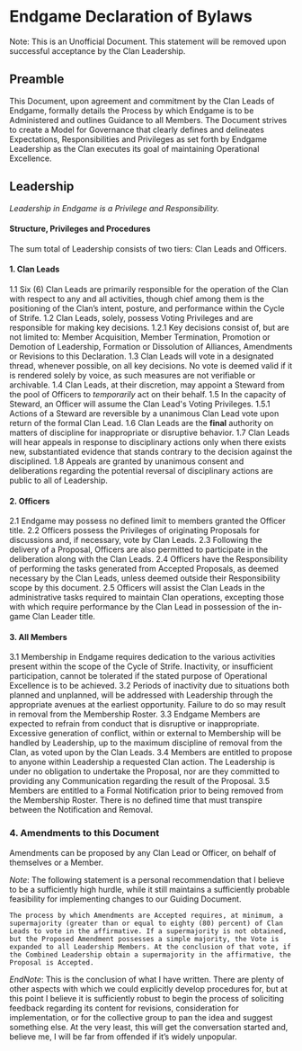 # Endgame Declaration of Bylaws

Note: This is an Unofficial Document. This statement will be removed upon successful acceptance by the Clan Leadership.

## Preamble

This Document, upon agreement and commitment by the Clan Leads of Endgame, formally details the Process by which Endgame is to be Administered and outlines Guidance to all Members. The Document strives to create a Model for Governance that clearly defines and delineates Expectations, Responsibilities and Privileges as set forth by Endgame Leadership as the Clan executes its goal of maintaining Operational Excellence.

## Leadership
_Leadership in Endgame is a Privilege and Responsibility._

#### Structure, Privileges and Procedures

The sum total of Leadership consists of two tiers: Clan Leads and Officers.

#### 1. Clan Leads
1.1 Six (6) Clan Leads are primarily responsible for the operation of the Clan with respect to any and all      activities, though chief among them is the positioning of the Clan’s intent, posture, and performance within the Cycle of Strife.
1.2 Clan Leads, solely, possess Voting Privileges and are responsible for making key decisions.
    1.2.1 Key decisions consist of, but are not limited to: Member Acquisition, Member Termination, Promotion or Demotion of Leadership, Formation or Dissolution of Alliances, Amendments or Revisions to this Declaration.
1.3 Clan Leads will vote in a designated thread, whenever possible, on all key decisions. No vote is deemed valid if it is rendered solely by voice, as such measures are not verifiable or archivable.
1.4  Clan Leads, at their discretion, may appoint a Steward from the pool of Officers to *temporarily* act on their behalf. 
1.5 In the capacity of Steward, an Officer will assume the Clan Lead's Voting Privileges. 
1.5.1 Actions of a Steward are reversible by a unanimous Clan Lead vote upon return of the formal Clan Lead.
1.6 Clan Leads are the **final** authority on matters of discipline for inappropriate or disruptive behavior.
1.7 Clan Leads will hear appeals in response to disciplinary actions only when there exists new, substantiated evidence that stands contrary to the decision against the disciplined.
1.8 Appeals are granted by unanimous consent and deliberations regarding the potential reversal of disciplinary actions are public to all of Leadership.

#### 2. Officers
2.1 Endgame may possess no defined limit to members granted the Officer title. 
2.2 Officers possess the Privileges of originating Proposals for discussions and, if necessary, vote by Clan Leads.
2.3 Following the delivery of a Proposal, Officers are also permitted to participate in the deliberation along with the Clan Leads.
2.4 Officers have the Responsibility of performing the tasks generated from Accepted Proposals, as deemed necessary by the Clan Leads, unless deemed outside their Responsibility scope by this document.
2.5 Officers will assist the Clan Leads in the administrative tasks required to maintain Clan operations, excepting those with which require performance by the Clan Lead in possession of the in-game Clan Leader title.

#### 3. All Members
3.1 Membership in Endgame requires dedication to the various activities present within the scope of the Cycle of Strife. Inactivity, or insufficient participation, cannot be tolerated if the stated purpose of Operational Excellence is to be achieved.
3.2 Periods of inactivity due to situations both planned and unplanned, will be addressed with Leadership through the appropriate avenues at the earliest opportunity. Failure to do so may result in removal from the Membership Roster.
3.3 Endgame Members are expected to refrain from conduct that is disruptive or inappropriate. Excessive generation of conflict, within or external to Membership will be handled by Leadership, up to the maximum discipline of removal from the Clan, as voted upon by the Clan Leads.
3.4 Members are entitled to propose to anyone within Leadership a requested Clan action. The Leadership is under no obligation to undertake the Proposal, nor are they committed to providing any Communication regarding the result of the Proposal.
3.5 Members are entitled to a Formal Notification prior to being removed from the Membership Roster. There is no defined time that must transpire between the Notification and Removal.

### 4. Amendments to this Document
Amendments can be proposed by any Clan Lead or Officer,  on behalf of themselves or a Member. 

_Note_: The following statement is a personal recommendation that I believe to be a sufficiently high hurdle, while it still maintains a sufficiently probable feasibility for implementing changes to our Guiding Document.

`The process by which Amendments are Accepted requires, at minimum, a supermajority (greater than or equal to eighty (80) percent) of Clan Leads to vote in the affirmative. If a supermajority is not obtained, but the Proposed Amendment possesses a simple majority, the Vote is expanded to all Leadership Members. At the conclusion of that vote, if the Combined Leadership obtain a supermajority in the affirmative, the Proposal is Accepted.`

_EndNote_: This is the conclusion of what I have written. There are plenty of other aspects with which we could explicitly develop procedures for, but at this point I believe it is sufficiently robust to begin the process of soliciting feedback regarding its content for revisions, consideration for implementation, or for the collective group to pan the idea and suggest something else. At the very least, this will get the conversation started and, believe me, I will be far from offended if it’s widely unpopular.
